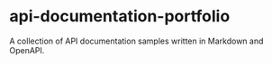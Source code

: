 # api-documentation-portfolio
A collection of API documentation samples written in Markdown and OpenAPI.
